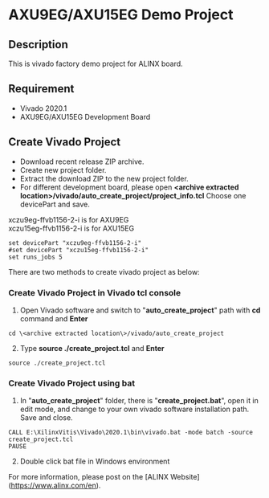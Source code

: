 # AXU9EG/AXU15EG Demo Project
## Description
This is vivado factory demo project for ALINX board.
## Requirement
* Vivado 2020.1
* AXU9EG/AXU15EG Development Board
## Create Vivado Project
* Download recent release ZIP archive.
* Create new project folder.
* Extract the download ZIP to the new project folder.
* For different development board, please open **\<archive extracted location\>/vivado/auto_create_project/project_info.tcl**
Choose one devicePart and save.

xczu9eg-ffvb1156-2-i is for AXU9EG  
xczu15eg-ffvb1156-2-i is for AXU15EG  
```
set devicePart "xczu9eg-ffvb1156-2-i"
#set devicePart "xczu15eg-ffvb1156-2-i"
set runs_jobs 5
```

There are two methods to create vivado project as below:
### Create Vivado Project in Vivado tcl console
1. Open Vivado software and switch to "**auto_create_project**" path with **cd** command and **Enter**
```
cd \<archive extracted location\>/vivado/auto_create_project
```
2. Type **source ./create_project.tcl** and **Enter**
```
source ./create_project.tcl
```

### Create Vivado Project using bat
1. In "**auto_create_project**" folder, there is "**create_project.bat**", open it in edit mode, and change to your own vivado software installation path. Save and close.
```
CALL E:\XilinxVitis\Vivado\2020.1\bin\vivado.bat -mode batch -source create_project.tcl
PAUSE
```
2. Double click bat file in Windows environment


For more information, please post on the [ALINX Website] (https://www.alinx.com/en).